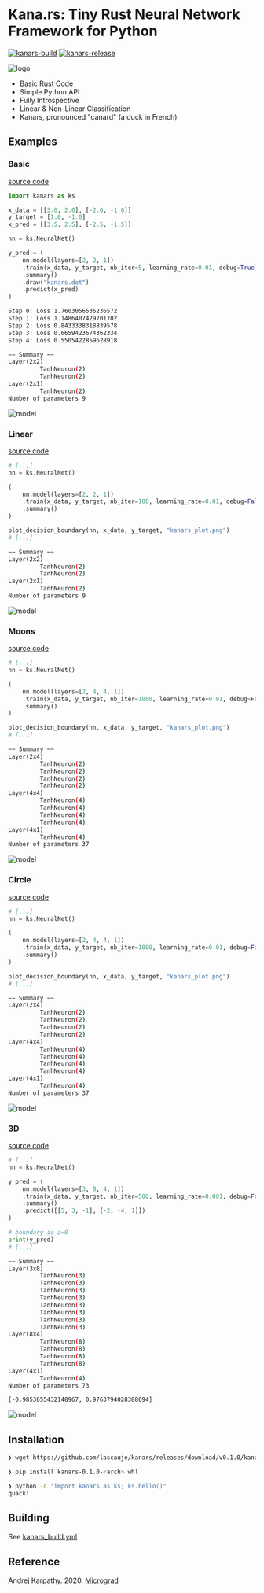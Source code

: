 # Kana.rs: Tiny Rust Neural Network Framework for Python

[![kanars-build](https://github.com/lascauje/kanars/actions/workflows/kanars_build.yml/badge.svg?branch=main)](https://github.com/lascauje/kanars/actions/workflows/kanars_build.yml) [![kanars-release](https://github.com/lascauje/kanars/actions/workflows/kanars_release.yml/badge.svg)](https://github.com/lascauje/kanars/actions/workflows/kanars_release.yml)

![logo](./images/kanars_logo.png)

- Basic Rust Code
- Simple Python API
- Fully Introspective
- Linear & Non-Linear Classification
- Kanars, pronounced "canard" (a duck in French)

## Examples

### Basic

[source code](./examples/test_kanars.py)

```python
import kanars as ks

x_data = [[3.0, 2.0], [-2.0, -1.0]]
y_target = [1.0, -1.0]
x_pred = [[3.5, 2.5], [-2.5, -1.5]]

nn = ks.NeuralNet()

y_pred = (
    nn.model(layers=[2, 2, 1])
    .train(x_data, y_target, nb_iter=5, learning_rate=0.01, debug=True)
    .summary()
    .draw("kanars.dot")
    .predict(x_pred)
)
```

```bash
Step 0: Loss 1.7603056536236572
Step 1: Loss 1.1486407429701702
Step 2: Loss 0.8433338318839578
Step 3: Loss 0.6659423674362334
Step 4: Loss 0.5505422859628918
```

```bash
~~ Summary ~~
Layer(2x2)
         TanhNeuron(2)
         TanhNeuron(2)
Layer(2x1)
         TanhNeuron(2)
Number of parameters 9
```

![model](./images/basic_model.svg)

### Linear

[source code](./examples/test_kanars.py)

```python
# [...]
nn = ks.NeuralNet()

(
    nn.model(layers=[2, 2, 1])
    .train(x_data, y_target, nb_iter=100, learning_rate=0.01, debug=False)
    .summary()
)

plot_decision_boundary(nn, x_data, y_target, "kanars_plot.png")
# [...]
```

```bash
~~ Summary ~~
Layer(2x2)
         TanhNeuron(2)
         TanhNeuron(2)
Layer(2x1)
         TanhNeuron(2)
Number of parameters 9
```

![model](./images/plot_linear.png)

### Moons

[source code](./examples/test_kanars.py)

```python
# [...]
nn = ks.NeuralNet()

(
    nn.model(layers=[2, 4, 4, 1])
    .train(x_data, y_target, nb_iter=1000, learning_rate=0.01, debug=False)
    .summary()
)

plot_decision_boundary(nn, x_data, y_target, "kanars_plot.png")
# [...]
```

```bash
~~ Summary ~~
Layer(2x4)
         TanhNeuron(2)
         TanhNeuron(2)
         TanhNeuron(2)
         TanhNeuron(2)
Layer(4x4)
         TanhNeuron(4)
         TanhNeuron(4)
         TanhNeuron(4)
         TanhNeuron(4)
Layer(4x1)
         TanhNeuron(4)
Number of parameters 37
```

![model](./images/plot_moons.png)

### Circle

[source code](./examples/test_kanars.py)

```python
# [...]
nn = ks.NeuralNet()

(
    nn.model(layers=[2, 4, 4, 1])
    .train(x_data, y_target, nb_iter=1000, learning_rate=0.01, debug=False)
    .summary()
)

plot_decision_boundary(nn, x_data, y_target, "kanars_plot.png")
# [...]
```

```bash
~~ Summary ~~
Layer(2x4)
         TanhNeuron(2)
         TanhNeuron(2)
         TanhNeuron(2)
         TanhNeuron(2)
Layer(4x4)
         TanhNeuron(4)
         TanhNeuron(4)
         TanhNeuron(4)
         TanhNeuron(4)
Layer(4x1)
         TanhNeuron(4)
Number of parameters 37
```

![model](./images/plot_circle.png)

### 3D

[source code](./examples/test_kanars.py)

```python
# [...]
nn = ks.NeuralNet()

y_pred = (
    nn.model(layers=[3, 8, 4, 1])
    .train(x_data, y_target, nb_iter=500, learning_rate=0.001, debug=False)
    .summary()
    .predict([[5, 3, -1], [-2, -4, 1]])
)

# boundary is z=0
print(y_pred)
# [...]
```

```bash
~~ Summary ~~
Layer(3x8)
         TanhNeuron(3)
         TanhNeuron(3)
         TanhNeuron(3)
         TanhNeuron(3)
         TanhNeuron(3)
         TanhNeuron(3)
         TanhNeuron(3)
         TanhNeuron(3)
Layer(8x4)
         TanhNeuron(8)
         TanhNeuron(8)
         TanhNeuron(8)
         TanhNeuron(8)
Layer(4x1)
         TanhNeuron(4)
Number of parameters 73
```

```bash
[-0.9853655432148967, 0.9763794028388694]
```

![model](./images/plot_3d.png)

## Installation

```bash
❯ wget https://github.com/lascauje/kanars/releases/download/v0.1.0/kanars-0.1.0-<arch>.whl
```

```bash
❯ pip install kanars-0.1.0-<arch>.whl
```

```bash
❯ python -c "import kanars as ks; ks.hello()"
quack!
```

## Building

See [kanars_build.yml](./.github/workflows/kanars_build.yml)

## Reference

Andrej Karpathy. 2020. [Micrograd](https://github.com/karpathy/micrograd)
